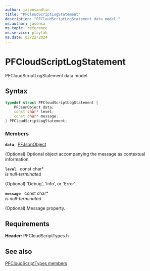 ```yaml
---
author: jasonsandlin
title: "PFCloudScriptLogStatement"
description: "PFCloudScriptLogStatement data model."
ms.author: jasonsa
ms.topic: reference
ms.service: playfab
ms.date: 02/22/2024
---
```


# PFCloudScriptLogStatement  

PFCloudScriptLogStatement data model.  

## Syntax  
  
```cpp
typedef struct PFCloudScriptLogStatement {  
    PFJsonObject data;  
    const char* level;  
    const char* message;  
} PFCloudScriptLogStatement;  
```
  
### Members  
  
**`data`** &nbsp; [PFJsonObject](../../pftypes/structs/pfjsonobject.md)  
  
(Optional) Optional object accompanying the message as contextual information.
  
**`level`** &nbsp; const char*  
*is null-terminated*  
  
(Optional) 'Debug', 'Info', or 'Error'.
  
**`message`** &nbsp; const char*  
*is null-terminated*  
  
(Optional) Message property.
  
  
## Requirements  
  
**Header:** PFCloudScriptTypes.h
  
## See also  
[PFCloudScriptTypes members](../pfcloudscripttypes_members.md)  

  
  
